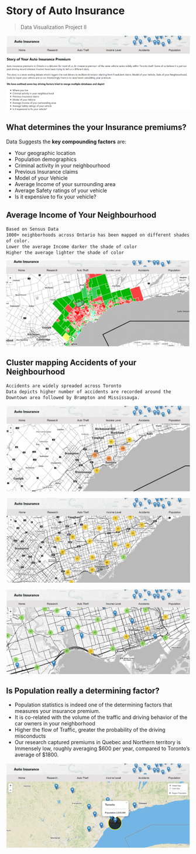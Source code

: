 # Story of Auto Insurance

> Data Visualization Project II

![enter image description here](images/main.png)

## What determines the your Insurance premiums?
Data Suggests the **key compounding factors** are:

 - Your geographic location 
 - Population demographics 
 - Criminal activity in your neighbourhood 
 - Previous Insurance claims 
 - Model of your Vehicle 
 - Average Income of your surrounding area 
 - Average Safety ratings of your vehicle 
 - Is it expensive to fix your vehicle?

## Average Income of Your Neighbourhood
	Based on Sensus Data
	1000+ neighborhoods across Ontario has been mapped on different shades of color.
	Lower the average Income darker the shade of color
	Higher the average lighter the shade of color
	
![enter image description here](images/incomelevel.png)

## Cluster mapping Accidents of your Neighbourhood

    Accidents are widely spreaded across Toronto
    Data depicts higher number of accidents are recorded around the Downtown area followed by Brampton and Mississauga.

![enter image description here](images/accidents1.png)

![enter image description here](images/accidents2.png)

![enter image description here](images/accidents3.png)

## Is Population really a determining factor?

 - Population statistics is indeed one of the determining factors that measures your insurance premium.
 - It is co-related with the volume of the traffic and driving behavior of the car owners in your neighborhood
 - Higher the flow of Traffic, greater the probability  of  the driving misconducts
 - Our research captured premiums in Quebec and Northern territory is Immensely low, roughly averaging $600 per year, compared to Toronto’s average of $1800.

![enter image description here](images/population.png)
